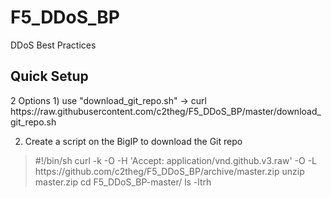 # F5_DDoS_BP
DDoS Best Practices


<h2>Quick Setup</h2>
2 Options
1) use "download_git_repo.sh"
    -> curl https://raw.githubusercontent.com/c2theg/F5_DDoS_BP/master/download_git_repo.sh

2) Create a script on the BigIP to download the Git repo
<blockquote>
    #!/bin/sh
    curl -k -O -H 'Accept: application/vnd.github.v3.raw' -O -L https://github.com/c2theg/F5_DDoS_BP/archive/master.zip
    unzip master.zip
    cd F5_DDoS_BP-master/
    ls -ltrh
</blockquote>
